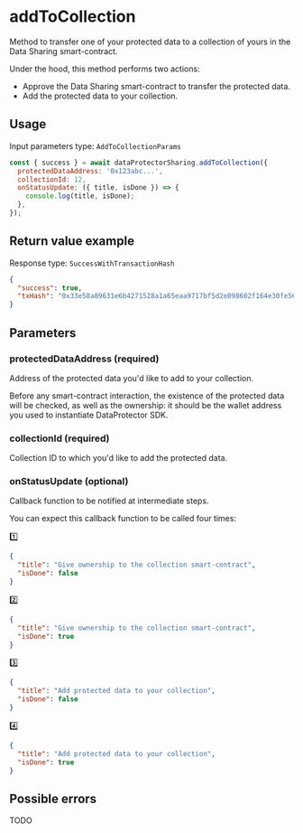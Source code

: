 # addToCollection

Method to transfer one of your protected data to a collection of yours in the Data Sharing
smart-contract.

Under the hood, this method performs two actions:
 - Approve the Data Sharing smart-contract to transfer the protected data.
 - Add the protected data to your collection.

## Usage

Input parameters type: `AddToCollectionParams`

```javascript
const { success } = await dataProtectorSharing.addToCollection({
  protectedDataAddress: '0x123abc...',
  collectionId: 12,
  onStatusUpdate: ({ title, isDone }) => {
    console.log(title, isDone);
  },
});
```

## Return value example

Response type: `SuccessWithTransactionHash`

```json
{
  "success": true,
  "txHash": "0x33e58a89631e6b4271528a1a65eaa9717bf5d2e098602f164e30fe56585895e6"
}
```

## Parameters

### protectedDataAddress (required)

Address of the protected data you'd like to add to your collection.

Before any smart-contract interaction, the existence of the protected data will be checked,
as well as the ownership: it should be the wallet address you used to instantiate
DataProtector SDK.

### collectionId (required)

Collection ID to which you'd like to add the protected data.

### onStatusUpdate (optional)

Callback function to be notified at intermediate steps.

You can expect this callback function to be called four times:

1️⃣
```json
{
  "title": "Give ownership to the collection smart-contract",
  "isDone": false
}
```

2️⃣
```json
{
  "title": "Give ownership to the collection smart-contract",
  "isDone": true
}
```

3️⃣
```json
{
  "title": "Add protected data to your collection",
  "isDone": false
}
```

4️⃣
```json
{
  "title": "Add protected data to your collection",
  "isDone": true
}
```

## Possible errors

TODO
